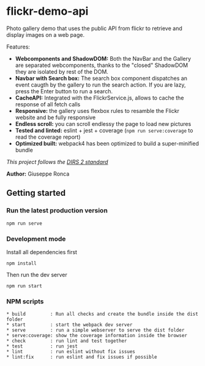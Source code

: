 # flickr-demo-api

Photo gallery demo that uses the public API from flickr to retrieve and display images on a web page.

Features:

* **Webcomponents and ShadowDOM:** Both the NavBar and the Gallery are separated webcomponents, thanks to the "closed" ShadowDOM they are 
  isolated by rest of the DOM.
* **Navbar with Search box:** The search box component dispatches an event caugth by the gallery to run the search action. 
  If you are lazy, press the Enter button to run a search. 
* **CacheAPI:** Integrated with the FlickrService.js, allows to cache the response of all fetch calls
* **Responsive:** the gallery uses flexbox rules to resamble the Flickr website and be fully responsive
* **Endless scroll:** you can scroll endlessy the page to load new pictures
* **Tested and linted:** eslint + jest + coverage (`npm run serve:coverage` to read the coverage report)
* **Optimized built:** webpack4 has been optimized to build a super-minified bundle


*This project follows the [DIRS 2 standard](https://www.azerothcore.org/directory-structure/)*

**Author:** Giuseppe Ronca

## Getting started

### Run the latest production version

```
npm run serve
```

### Development mode

Install all dependencies first

```
npm install
```

Then run the dev server

```
npm run start
```

### NPM scripts

```
* build         : Run all checks and create the bundle inside the dist folder
* start         : start the webpack dev server
* serve         : run a simple webserver to serve the dist folder
* serve:coverage: show the coverage information inside the browser
* check         : run lint and test together
* test          : run jest 
* lint          : run eslint without fix issues
* lint:fix      : run eslint and fix issues if possible
```



